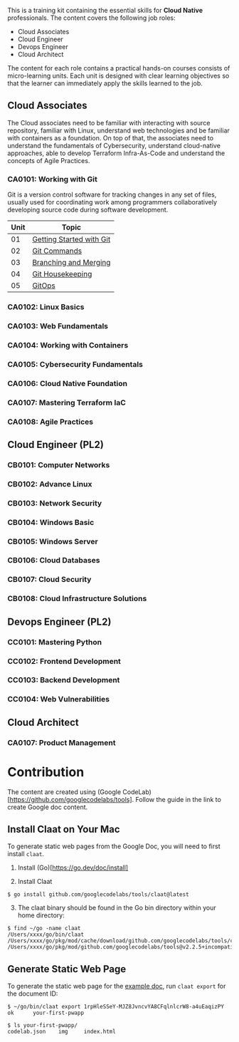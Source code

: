 
This is a training kit containing the essential skills for **Cloud Native** professionals. The content covers the following job roles:
- Cloud Associates
- Cloud Engineer
- Devops Engineer
- Cloud Architect

The content for each role contains a practical hands-on courses consists of micro-learning units. Each unit is designed with clear learning objectives so that the learner can immediately apply the skills learned to the job.

## Cloud Associates
The Cloud associates need to be familiar with interacting with source repository, familiar with Linux, understand web technologies and be familiar with containers as a foundation. On top of that, the associates need to understand the fundamentals of Cybersecurity, understand cloud-native approaches, able to develop Terraform Infra-As-Code and understand the concepts of Agile Practices.

### CA0101: Working with Git
Git is a version control software for tracking changes in any set of files, usually used for coordinating work among programmers collaboratively developing source code during software development. 

|Unit|Topic|
|----|-----|
|01|[Getting Started with Git](/CA0101/U01)|
|02|[Git Commands](/CA0101/U02)|
|03|[Branching and Merging](/CA0101/U03)|
|04|[Git Housekeeping](/CA0101/U04)|
|05|[GitOps](/CA0101/U05)|


### CA0102: Linux Basics

### CA0103: Web Fundamentals

### CA0104: Working with Containers

### CA0105: Cybersecurity Fundamentals

### CA0106: Cloud Native Foundation

### CA0107: Mastering Terraform IaC

### CA0108: Agile Practices


## Cloud Engineer (PL2)

### CB0101: Computer Networks

### CB0102: Advance Linux

### CB0103: Network Security

### CB0104: Windows Basic 

### CB0105: Windows Server

### CB0106: Cloud Databases

### CB0107: Cloud Security

### CB0108: Cloud Infrastructure Solutions

## Devops Engineer (PL2)

### CC0101: Mastering Python

### CC0102: Frontend Development

### CC0103: Backend Development

### CC0104: Web Vulnerabilities


## Cloud Architect

### CA0107: Product Management 


# Contribution
The content are created using (Google CodeLab)[https://github.com/googlecodelabs/tools]. Follow the guide in the link to create Google doc content.

## Install Claat on Your Mac
To generate static web pages from the Google Doc, you will need to first install `claat`.

1. Install (Go)[https://go.dev/doc/install]

2. Install Claat
```
$ go install github.com/googlecodelabs/tools/claat@latest

```

3. The claat binary should be found in the Go bin directory within your home directory:
   
```
$ find ~/go -name claat
/Users/xxxx/go/bin/claat
/Users/xxxx/go/pkg/mod/cache/download/github.com/googlecodelabs/tools/claat
/Users/xxxx/go/pkg/mod/github.com/googlecodelabs/tools@v2.2.5+incompatible/site/app/js/claat
```

## Generate Static Web Page
To generate the static web page for the [example doc](https://docs.google.com/document/d/1rpHleSSeY-MJZ8JvncvYA8CFqlnlcrW8-a4uEaqizPY/), run `claat export` for the document ID: 
```
$ ~/go/bin/claat export 1rpHleSSeY-MJZ8JvncvYA8CFqlnlcrW8-a4uEaqizPY 
ok      your-first-pwapp

$ ls your-first-pwapp/
codelab.json	img		index.html
```



